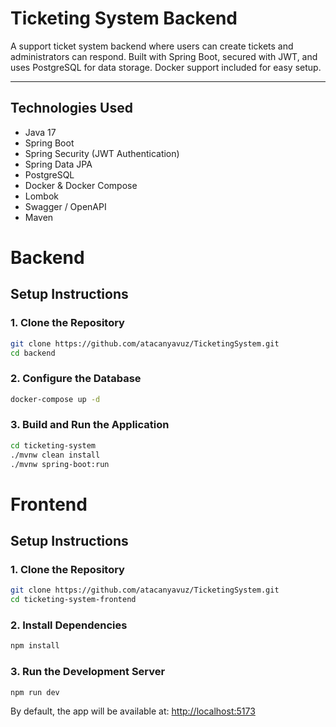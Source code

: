# Ticketing System Backend

A support ticket system backend where users can create tickets and administrators can respond. Built with Spring Boot, secured with JWT, and uses PostgreSQL for data storage. Docker support included for easy setup.

---

## Technologies Used

- Java 17
- Spring Boot
- Spring Security (JWT Authentication)
- Spring Data JPA
- PostgreSQL
- Docker & Docker Compose
- Lombok
- Swagger / OpenAPI
- Maven

# Backend

## Setup Instructions

### 1. Clone the Repository

```bash
git clone https://github.com/atacanyavuz/TicketingSystem.git
cd backend
```

### 2. Configure the Database

```bash
docker-compose up -d
```

### 3. Build and Run the Application

```bash
cd ticketing-system
./mvnw clean install
./mvnw spring-boot:run
```

# Frontend

## Setup Instructions

### 1. Clone the Repository

```bash
git clone https://github.com/atacanyavuz/TicketingSystem.git
cd ticketing-system-frontend
```

### 2. Install Dependencies

```bash
npm install
```

### 3. Run the Development Server

```bash
npm run dev
```

By default, the app will be available at:
[http://localhost:5173](http://localhost:5173)
